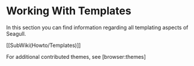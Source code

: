 <!-- Name: Howto/Templates -->
<!-- Version: 2 -->
<!-- Last-Modified: 2006/12/01 18:43:34 -->
<!-- Author: demian -->
<!-- Status: Original -->

# Working With Templates

In this section you can find information regarding all templating aspects of Seagull.

[[SubWiki(Howto/Templates)]]

For additional contributed themes, see [browser:themes]